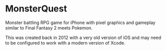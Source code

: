 # MonsterQuest
Monster battling RPG game for iPhone with pixel graphics and gameplay similar to Final Fantasy 2 meets Pokemon.

This was created back in 2012 with a very old version of iOS and may need to be configured to work with a modern version of Xcode.
 
  
